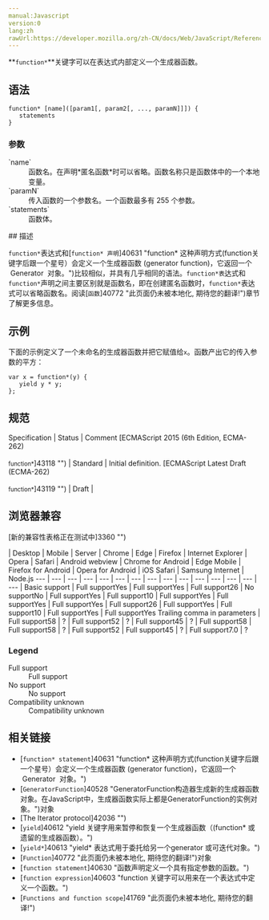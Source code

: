 ```yaml
---
manual:Javascript
version:0
lang:zh
rawUrl:https://developer.mozilla.org/zh-CN/docs/Web/JavaScript/Reference/Operators/function*
---
```






**`function*`**关键字可以在表达式内部定义一个生成器函数。


## 语法<a name="语法"></a>

```
function* [name]([param1[, param2[, ..., paramN]]]) {
   statements
}
```

### 参数<a name="参数"></a>
<dl><dt id=''>`name`</dt><dd>函数名。在声明*匿名函数*时可以省略。函数名称只是函数体中的一个本地变量。</dd><dt id=''>`paramN`</dt><dd>传入函数的一个参数名。一个函数最多有 255 个参数。</dd><dt id=''>`statements`</dt><dd>函数体。</dd></dl>
## 描述<a name="描述"></a>


`function*`表达式和[`function* 声明`]40631 "function* 这种声明方式(function关键字后跟一个星号）会定义一个生成器函数 (generator function)，它返回一个  Generator  对象。")比较相似，并具有几乎相同的语法。`function*表`达式和`function*`声明之间主要区别就是函数名，即在创建匿名函数时，`function*`表达式可以省略函数名。阅读[`函数`]40772 "此页面仍未被本地化, 期待您的翻译!")章节了解更多信息。


## 示例<a name="示例"></a>


下面的示例定义了一个未命名的生成器函数并把它赋值给`x`。函数产出它的传入参数的平方：


```
var x = function*(y) {
   yield y * y;
};
```

## 规范<a name="规范"></a>

Specification | Status | Comment 
[ECMAScript 2015 (6th Edition, ECMA-262)<br></br><small>function*</small>]43118 "") | Standard | Initial definition. 
[ECMAScript Latest Draft (ECMA-262)<br></br><small>function*</small>]43119 "") | Draft |  


## 浏览器兼容<a name="浏览器兼容"></a>
[新的兼容性表格正在测试中<i></i>]3360 "")

 | <abbr>Desktop<i></i></abbr> | <abbr>Mobile<i></i></abbr> | <abbr>Server<i></i></abbr> 
 | <abbr>Chrome<i></i></abbr> | <abbr>Edge<i></i></abbr> | <abbr>Firefox<i></i></abbr> | <abbr>Internet Explorer<i></i></abbr> | <abbr>Opera<i></i></abbr> | <abbr>Safari<i></i></abbr> | <abbr>Android webview<i></i></abbr> | <abbr>Chrome for Android<i></i></abbr> | <abbr>Edge Mobile<i></i></abbr> | <abbr>Firefox for Android<i></i></abbr> | <abbr>Opera for Android<i></i></abbr> | <abbr>iOS Safari<i></i></abbr> | <abbr>Samsung Internet<i></i></abbr> | <abbr>Node.js<i></i></abbr> 
 ---  |  ---  |  ---  |  ---  |  ---  |  ---  |  ---  |  ---  |  ---  |  ---  |  ---  |  ---  |  ---  |  ---  |  ---  | 
Basic support | <abbr>Full support</abbr>Yes | <abbr>Full support</abbr>Yes | <abbr>Full support</abbr>26 | <abbr>No support</abbr>No | <abbr>Full support</abbr>Yes | <abbr>Full support</abbr>10 | <abbr>Full support</abbr>Yes | <abbr>Full support</abbr>Yes | <abbr>Full support</abbr>Yes | <abbr>Full support</abbr>26 | <abbr>Full support</abbr>Yes | <abbr>Full support</abbr>10 | <abbr>Full support</abbr>Yes | <abbr>Full support</abbr>Yes 
Trailing comma in parameters | <abbr>Full support</abbr>58 | <abbr>?</abbr> | <abbr>Full support</abbr>52 | <abbr>?</abbr> | <abbr>Full support</abbr>45 | <abbr>?</abbr> | <abbr>Full support</abbr>58 | <abbr>Full support</abbr>58 | <abbr>?</abbr> | <abbr>Full support</abbr>52 | <abbr>Full support</abbr>45 | <abbr>?</abbr> | <abbr>Full support</abbr>7.0 | <abbr>?</abbr> 


### Legend<a name="Legend"></a>
<dl><dt id=''><abbr>Full support</abbr></dt><dd>Full support</dd><dt id=''><abbr>No support</abbr></dt><dd>No support</dd><dt id=''><abbr>Compatibility unknown</abbr></dt><dd>Compatibility unknown</dd></dl>

## 相关链接<a name="相关链接"></a>

* [`function* statement`]40631 "function* 这种声明方式(function关键字后跟一个星号）会定义一个生成器函数 (generator function)，它返回一个  Generator  对象。")
* [`GeneratorFunction`]40528 "GeneratorFunction构造器生成新的生成器函数 对象。在JavaScript中，生成器函数实际上都是GeneratorFunction的实例对象。")对象
* [The Iterator protocol]42036 "")
* [`yield`]40612 "yield 关键字用来暂停和恢复一个生成器函数（(function* 或遗留的生成器函数）。")
* [`yield*`]40613 "yield* 表达式用于委托给另一个generator 或可迭代对象。")
* [`Function`]40772 "此页面仍未被本地化, 期待您的翻译!")对象
* [`function statement`]40630 "函数声明定义一个具有指定参数的函数。")
* [`function expression`]40603 "function 关键字可以用来在一个表达式中定义一个函数。")
* [`Functions and function scope`]41769 "此页面仍未被本地化, 期待您的翻译!")



